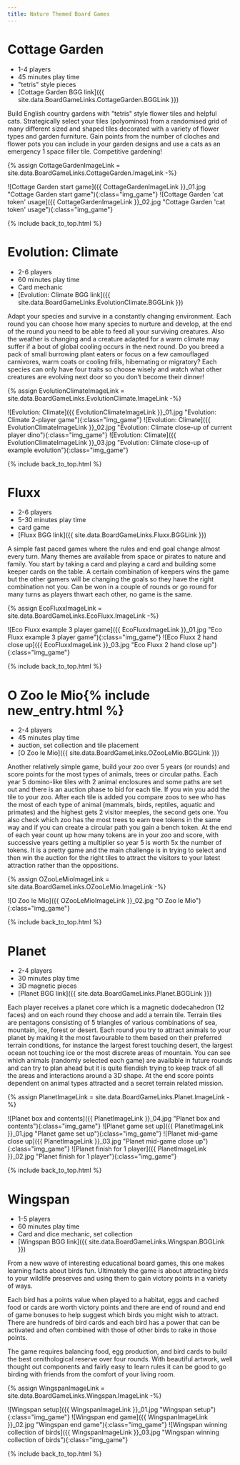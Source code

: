 ```yaml
---
title: Nature Themed Board Games
---
```


# Cottage Garden

* 1-4 players
* 45 minutes play time
* "tetris" style pieces
* [Cottage Garden BGG link]({{ site.data.BoardGameLinks.CottageGarden.BGGLink }})

Build English country gardens with "tetris" style flower tiles and helpful cats.
Strategically select your tiles (polyominos) from a randomised grid of many different sized and shaped tiles decorated with a variety of flower types and garden furniture.
Gain points from the number of cloches and flower pots you can include in your garden designs and use a cats as an emergency 1 space filler tile.
Competitive gardening!

{% assign CottageGardenImageLink = site.data.BoardGameLinks.CottageGarden.ImageLink -%}

![Cottage Garden start game]({{ CottageGardenImageLink }}_01.jpg "Cottage Garden start game"){:class="img_game"}
![Cottage Garden 'cat token' usage]({{ CottageGardenImageLink }}_02.jpg "Cottage Garden 'cat token' usage"){:class="img_game"}

{% include back_to_top.html %}

# Evolution: Climate

* 2-6 players
* 60 minutes play time
* Card mechanic
* [Evolution: Climate BGG link]({{ site.data.BoardGameLinks.EvolutionClimate.BGGLink }})

Adapt your species and survive in a constantly changing environment.
Each round you can choose how many species to nurture and develop, at the end of the round you need to be able to feed all your surviving creatures.
Also the weather is changing and a creature adapted for a warm climate may suffer if a bout of global cooling occurs in the next round.
Do you breed a pack of small burrowing plant eaters or focus on a few camouflaged carnivores, warm coats or cooling frills, hibernating or migratory?
Each species can only have four traits so choose wisely and watch what other creatures are evolving next door so you don’t become their dinner!

{% assign EvolutionClimateImageLink = site.data.BoardGameLinks.EvolutionClimate.ImageLink -%}

![Evolution: Climate]({{ EvolutionClimateImageLink }}_01.jpg "Evolution: Climate 2-player game"){:class="img_game"}
![Evolution: Climate]({{ EvolutionClimateImageLink }}_02.jpg "Evolution: Climate close-up of current player dino"){:class="img_game"}
![Evolution: Climate]({{ EvolutionClimateImageLink }}_03.jpg "Evolution: Climate close-up of example evolution"){:class="img_game"}

{% include back_to_top.html %}

# Fluxx

* 2-6 players
* 5-30 minutes play time
* card game
* [Fluxx BGG link]({{ site.data.BoardGameLinks.Fluxx.BGGLink }})

A simple fast paced games where the rules and end goal change almost every turn.
Many themes are available from space or pirates to nature and family.
You start by taking a card and playing a card and building some keeper cards on the table.
A certain combination of keepers wins the game but the other gamers will be changing the goals so they have the right combination not you.
Can be won in a couple of rounds or go round for many turns as players thwart each other, no game is the same.

{% assign EcoFluxxImageLink = site.data.BoardGameLinks.EcoFluxx.ImageLink -%}

![Eco Fluxx example 3 player game]({{ EcoFluxxImageLink }}_01.jpg "Eco Fluxx example 3 player game"){:class="img_game"}
![Eco Fluxx 2 hand close up]({{ EcoFluxxImageLink }}_03.jpg "Eco Fluxx 2 hand close up"){:class="img_game"}

{% include back_to_top.html %}

# O Zoo le Mio{% include new_entry.html %}

* 2-4 players
* 45 minutes play time
* auction, set collection and tile placement
* [O Zoo le Mio]({{ site.data.BoardGameLinks.OZooLeMio.BGGLink }})

Another relatively simple game, build your zoo over 5 years (or rounds) and score points for the most types of animals, trees or circular paths.
Each year 5 domino-like tiles with 2 animal enclosures and some paths are set out and there is an auction phase to bid for each tile.
If you win you add the tile to your zoo.
After each tile is added you compare zoos to see who has the most of each type of animal (mammals, birds, reptiles, aquatic and primates) and the highest gets 2 visitor meeples, the second gets one.
You also check which zoo has the most trees to earn tree tokens in the same way and if you can create a circular path you gain a bench token.
At the end of each year count up how many tokens are in your zoo and score, with successive years getting a multiplier so year 5 is worth 5x the number of tokens.
It is a pretty game and the main challenge is in trying to select and then win the auction for the right tiles to attract the visitors to your latest attraction rather than the oppositions.

{% assign OZooLeMioImageLink = site.data.BoardGameLinks.OZooLeMio.ImageLink -%}

![O Zoo le Mio]({{ OZooLeMioImageLink }}_02.jpg "O Zoo le Mio"){:class="img_game"}

{% include back_to_top.html %}

# Planet

* 2-4 players
* 30 minutes play time
* 3D magnetic pieces
* [Planet BGG link]({{ site.data.BoardGameLinks.Planet.BGGLink }})

Each player receives a planet core which is a magnetic dodecahedron (12 faces) and on each round they choose and add a terrain tile.
Terrain tiles are pentagons consisting of 5 triangles of various combinations of sea, mountain, ice, forest or desert.
Each round you try to attract animals to your planet by making it the most favourable to them based on their preferred terrain conditions, for instance the largest forest touching desert, the largest ocean not touching ice or the most discrete areas of mountain.
You can see which animals (randomly selected each game) are available in future rounds and can try to plan ahead but it is quite fiendish trying to keep track of all the areas and interactions around a 3D shape.
At the end score points dependent on animal types attracted and a secret terrain related mission.

{% assign PlanetImageLink = site.data.BoardGameLinks.Planet.ImageLink -%}

![Planet box and contents]({{ PlanetImageLink }}_04.jpg "Planet box and contents"){:class="img_game"}
![Planet game set up]({{ PlanetImageLink }}_01.jpg "Planet game set up"){:class="img_game"}
![Planet mid-game close up]({{ PlanetImageLink }}_03.jpg "Planet mid-game close up"){:class="img_game"}
![Planet finish for 1 player]({{ PlanetImageLink }}_02.jpg "Planet finish for 1 player"){:class="img_game"}

{% include back_to_top.html %}

# Wingspan

* 1-5 players
* 60 minutes play time
* Card and dice mechanic, set collection
* [Wingspan BGG link]({{ site.data.BoardGameLinks.Wingspan.BGGLink }})

From a new wave of interesting educational board games, this one makes learning facts about birds fun.
Ultimately the game is about attracting birds to your wildlife preserves and using them to gain victory points in a variety of ways.

Each bird has a points value when played to a habitat, eggs and cached food or cards are worth victory points and there are end of round and end of game bonuses to help suggest which birds you might wish to attract.
There are hundreds of bird cards and each bird has a power that can be activated and often combined with those of other birds to rake in those points.

The game requires balancing food, egg production, and bird cards to build the best ornithological reserve over four rounds.
With beautiful artwork, well thought out components and fairly easy to learn rules it can be good to go birding with friends from the comfort of your living room.

{% assign WingspanImageLink = site.data.BoardGameLinks.Wingspan.ImageLink -%}

![Wingspan setup]({{ WingspanImageLink }}_01.jpg "Wingspan setup"){:class="img_game"}
![Wingspan end game]({{ WingspanImageLink }}_02.jpg "Wingspan end game"){:class="img_game"}
![Wingspan winning collection of birds]({{ WingspanImageLink }}_03.jpg "Wingspan winning collection of birds"){:class="img_game"}

{% include back_to_top.html %}
